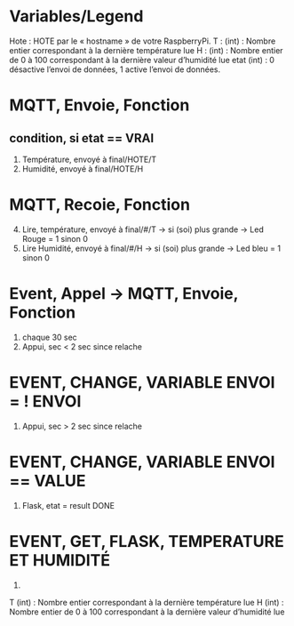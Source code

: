 
# Variables/Legend
Hote :  HOTE par le « hostname » de votre RaspberryPi.
T : (int) : Nombre entier correspondant à la dernière température lue
H :  (int) : Nombre entier de 0 à 100 correspondant à la dernière valeur d’humidité lue
etat (int) : 0 désactive l’envoi de données, 1 active l’envoi de données.

# MQTT, Envoie, Fonction
## condition, si **etat** == VRAI
1. Température, envoyé à final/HOTE/T
2. Humidité, envoyé à final/HOTE/H




# MQTT, Recoie, Fonction
4. Lire, température, envoyé à final/#/T -> si (soi) plus grande -> Led Rouge = 1 sinon 0
5. Lire Humidité, envoyé à final/#/H -> si (soi) plus grande -> Led bleu = 1 sinon 0


# Event, Appel -> MQTT, Envoie, Fonction
1. chaque 30 sec
2. Appui, sec < 2 sec since relache


# EVENT, CHANGE, VARIABLE **ENVOI** = ! **ENVOI**
1. Appui, sec > 2 sec since relache

# EVENT, CHANGE, VARIABLE **ENVOI** == VALUE
1. Flask, etat = result 
DONE
# EVENT, GET, FLASK, TEMPERATURE ET HUMIDITÉ
1. 
T (int) : Nombre entier correspondant à la dernière température lue
 H (int) : Nombre entier de 0 à 100 correspondant à la dernière valeur d’humidité lue


